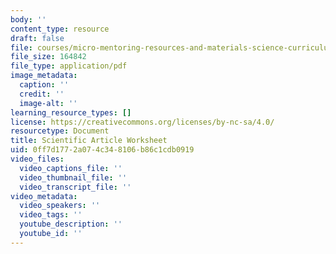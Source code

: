 ```yaml
---
body: ''
content_type: resource
draft: false
file: courses/micro-mentoring-resources-and-materials-science-curriculum/mitres3_006sp21_scientific_article_worksheet.pdf
file_size: 164842
file_type: application/pdf
image_metadata:
  caption: ''
  credit: ''
  image-alt: ''
learning_resource_types: []
license: https://creativecommons.org/licenses/by-nc-sa/4.0/
resourcetype: Document
title: Scientific Article Worksheet
uid: 0ff7d177-2a07-4c34-8106-b86c1cdb0919
video_files:
  video_captions_file: ''
  video_thumbnail_file: ''
  video_transcript_file: ''
video_metadata:
  video_speakers: ''
  video_tags: ''
  youtube_description: ''
  youtube_id: ''
---
```

